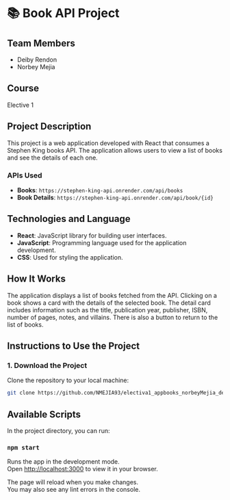 # 📚 Book API Project

## Team Members
- Deiby Rendon
- Norbey Mejia

## Course
Elective 1

## Project Description
This project is a web application developed with React that consumes a Stephen King books API. The application allows users to view a list of books and see the details of each one.

### APIs Used
- **Books**: `https://stephen-king-api.onrender.com/api/books`
- **Book Details**: `https://stephen-king-api.onrender.com/api/book/{id}`

## Technologies and Language
- **React**: JavaScript library for building user interfaces.
- **JavaScript**: Programming language used for the application development.
- **CSS**: Used for styling the application.

## How It Works
The application displays a list of books fetched from the API. Clicking on a book shows a card with the details of the selected book. The detail card includes information such as the title, publication year, publisher, ISBN, number of pages, notes, and villains. There is also a button to return to the list of books.

## Instructions to Use the Project

### 1. Download the Project
Clone the repository to your local machine:
```bash
git clone https://github.com/NMEJIA93/electiva1_appbooks_norbeyMejia_deibyRendon.git
```

## Available Scripts

In the project directory, you can run:

### `npm start`

Runs the app in the development mode.\
Open [http://localhost:3000](http://localhost:3000) to view it in your browser.

The page will reload when you make changes.\
You may also see any lint errors in the console.